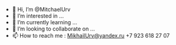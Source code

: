 - 👋 Hi, I’m @MitchaelUrv
- 👀 I’m interested in ...
- 🌱 I’m currently learning ...
- 💞️ I’m looking to collaborate on ...
- 📫 How to reach me : MikhailUrv@yandex.ru +7 923 618 27 07

<!---
MitchaelUrv/MitchaelUrv is a ✨ special ✨ repository because its `README.md` (this file) appears on your GitHub profile.
You can click the Preview link to take a look at your changes.
--->
